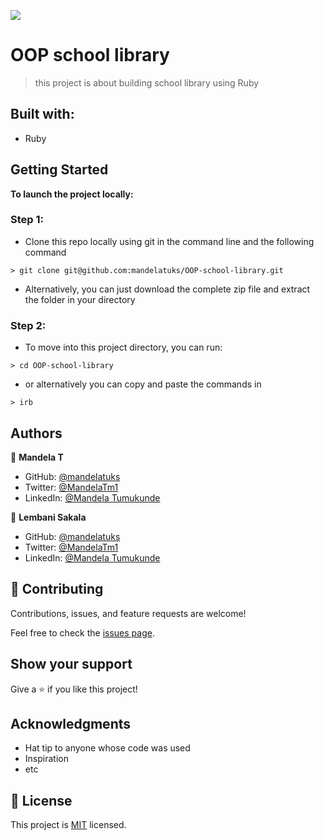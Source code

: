 ![](https://img.shields.io/badge/Microverse-blueviolet)

# OOP school library

> this project is about building school library using Ruby

##

## Built with:
- Ruby

## Getting Started

**To launch the project locally:**
### Step 1:

- Clone this repo locally using git in the command line and the following command
~~~
> git clone git@github.com:mandelatuks/OOP-school-library.git
~~~
- Alternatively, you can just download the complete zip file and extract the folder in your directory
### Step 2:

- To move into this project directory, you can run:
~~~
> cd OOP-school-library
~~~

- or alternatively you can copy and paste the commands in
~~~
> irb 
~~~

##

## Authors

👤 **Mandela T**

- GitHub: [@mandelatuks](https://github.com/mandelatuks)
- Twitter: [@MandelaTm1](https://twitter.com/MandelaTm1)
- LinkedIn: [@Mandela Tumukunde](https://www.linkedin.com/in/mandela-tumukunde-794755194/) 

👤 **Lembani Sakala**

- GitHub: [@mandelatuks](https://github.com/mandelatuks)
- Twitter: [@MandelaTm1](https://twitter.com/MandelaTm1)
- LinkedIn: [@Mandela Tumukunde](https://www.linkedin.com/in/mandela-tumukunde-794755194/) 



## 🤝 Contributing

Contributions, issues, and feature requests are welcome!

Feel free to check the [issues page](../../issues/).

## Show your support

Give a ⭐️ if you like this project!

## Acknowledgments

- Hat tip to anyone whose code was used
- Inspiration
- etc

## 📝 License

This project is [MIT](./MIT.md) licensed.
